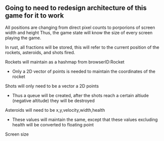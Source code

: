 ## Going to need to redesign architecture of this game for it to work
All positions are changing from direct pixel counts to porporions of screen width and height
Thus, the game state will know the size of every screen playing the game.

In rust, all fractions will be stored, this will refer to the current position of the rockets, asteroids, and shots fired.

Rockets will maintain as a hashmap from browserID:Rocket
- Only a 2D vector of points is needed to maintain the coordinates of the rocket

Shots will only need to be a vector a 2D points
- Thus a queue will be created, after the shots reach a certain altiude (negative altitude) they will be destroyed

Asteroids will need to be x,y,velocity,width,health
- These values will maintain the same, except that these values excluding health will be converted to floating point


Screen size